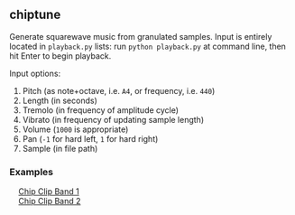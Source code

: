 ## chiptune
Generate squarewave music from granulated samples. Input is entirely located in `playback.py` lists: run `python playback.py` at command line, then hit Enter to begin playback. 

Input options: 
1. Pitch (as note+octave, i.e. `A4`, or frequency, i.e. `440`)
2. Length (in seconds)
3. Tremolo (in frequency of amplitude cycle)
4. Vibrato (in frequency of updating sample length)
5. Volume (`1000` is appropriate)
6. Pan (`-1` for hard left, `1` for hard right)
7. Sample (in file path)

### Examples
<div style="display:flex; align-items:center">
  <img width=16px src="http://icons.iconarchive.com/icons/danleech/simple/256/soundcloud-icon.png"/>
  <a href= https://soundcloud.com/ryan-park-chan/chip-clip-band-1>Chip Clip Band 1</a>
</div>
<div style="display:flex; align-items:center">
  <img width=16px src="https://cdn2.iconfinder.com/data/icons/minimalism/512/soundcloud.png"/>
  <a href= https://soundcloud.com/ryan-park-chan/chip-clip-band-2>Chip Clip Band 2</a>
</div>

